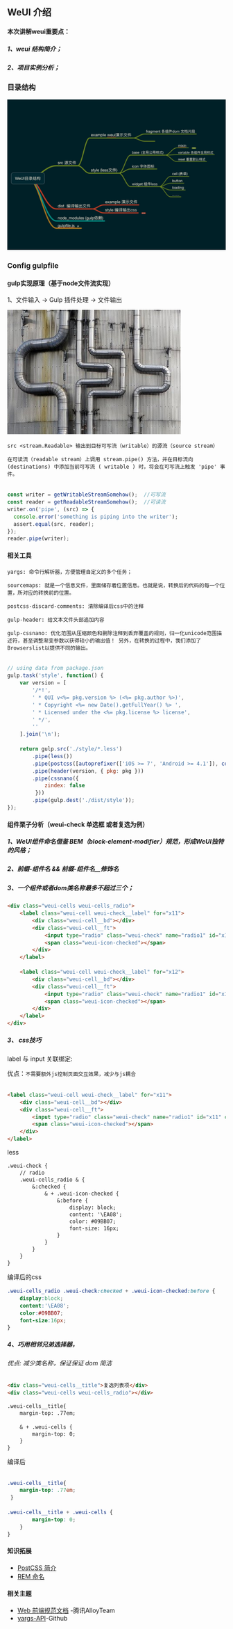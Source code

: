 ## WeUI 介绍

#### 本次讲解weui重要点：


##### 1、weui 结构简介；
 
##### 2、项目实例分析；
 
 

### 目录结构
![](./weui_demo/image/WechatIMG237.jpeg)


### Config gulpfile 	


#### gulp实现原理（基于node文件流实现）

1、文件输入 → Gulp 插件处理 → 文件输出

![](./weui_demo/image/pipe.jpeg)


`src <stream.Readable> 输出到目标可写流（writable）的源流（source stream）`

`在可读流（readable stream）上调用 stream.pipe() 方法，并在目标流向 (destinations) 中添加当前可写流 ( writable ) 时，将会在可写流上触发 'pipe' 事件。`

```js

const writer = getWritableStreamSomehow();  //可写流
const reader = getReadableStreamSomehow();  //可读流
writer.on('pipe', (src) => {
  console.error('something is piping into the writer');
  assert.equal(src, reader);
});
reader.pipe(writer);

```


#### 相关工具



`yargs: 命令行解析器，方便管理自定义的多个任务；`

`sourcemaps: 就是一个信息文件，里面储存着位置信息。也就是说，转换后的代码的每一个位置，所对应的转换前的位置。`

`postcss-discard-comments: 清除编译后css中的注释 `
 
`gulp-header: 给文本文件头部追加内容 `

`gulp-cssnano: 优化范围从压缩颜色和删除注释到丢弃覆盖的规则，归一化unicode范围描述符，甚至调整渐变参数以获得较小的输出值！ 另外，在转换的过程中，我们添加了Browserslist以提供不同的输出。`


```js

// using data from package.json 
gulp.task('style', function() {
    var version = [
        '/*!',
        ' * QUI v<%= pkg.version %> (<%= pkg.author %>)',
        ' * Copyright <%= new Date().getFullYear() %> ',
        ' * Licensed under the <%= pkg.license %> license',
        ' */',
        ''
    ].join('\n');

    return gulp.src('./style/*.less')
        .pipe(less())
        .pipe(postcss([autoprefixer(['iOS >= 7', 'Android >= 4.1']), comments()]))
        .pipe(header(version, { pkg: pkg }))
        .pipe(cssnano({
            zindex: false
         }))
        .pipe(gulp.dest('./dist/style'));
});
```

#### 组件栗子分析（weui-check 单选框 或者复选为例）

##### 1、WeUI组件命名借鉴 BEM（block-element-modifier）规范，形成WeUI独特的风格；

##### 2、前缀-组件名 && 前缀-组件名__修饰名

##### 3、一个组件或者dom类名称最多不超过三个；


```html
<div class="weui-cells weui-cells_radio">
    <label class="weui-cell weui-check__label" for="x11">
        <div class="weui-cell__bd"></div>
        <div class="weui-cell__ft">
            <input type="radio" class="weui-check" name="radio1" id="x11" checked="checked">
            <span class="weui-icon-checked"></span>
        </div>
    </label>

    <label class="weui-cell weui-check__label" for="x12">
        <div class="weui-cell__bd"></div>
        <div class="weui-cell__ft">
            <input type="radio" class="weui-check" name="radio1" id="x12">
            <span class="weui-icon-checked"></span>
        </div>
    </label>
</div>
```

##### 3、 css技巧

label 与 input 关联绑定:

优点：`不需要额外js控制页面交互效果，减少与js耦合`

```html

<label class="weui-cell weui-check__label" for="x11">
    <div class="weui-cell__bd"></div>
    <div class="weui-cell__ft">
        <input type="radio" class="weui-check" name="radio1" id="x11" checked="checked">
        <span class="weui-icon-checked"></span>
    </div>
</label>  
```

less

```less
.weui-check {
    // radio
    .weui-cells_radio & {
        &:checked {
            & + .weui-icon-checked {
                &:before {
                    display: block;
                    content: '\EA08';
                    color: #09BB07;
                    font-size: 16px;
                }
            }
        }
    }
}
```

编译后的css
```css
.weui-cells_radio .weui-check:checked + .weui-icon-checked:before {
    display:block;
    content:'\EA08';
    color:#09BB07;
    font-size:16px;
} 
```


##### 4、巧用相邻兄弟选择器， 
###### 优点: 减少类名称，保证保证 dom 简洁


```html
<div class="weui-cells__title">复选列表项</div>
<div class="weui-cells weui-cells_radio"></div>
```	

```	less
.weui-cells__title{
    margin-top: .77em;
    
    & + .weui-cells {
        margin-top: 0;
    }
}
```

编译后

```css

.weui-cells__title{
    margin-top: .77em;
 }
    
.weui-cells__title + .weui-cells {
        margin-top: 0;
    }
}
```


#### 知识拓展

- [PostCSS 简介](https://github.com/XiaoLiz/CSS-Learning/blob/master/css/PostCSS-Extended_README.md)
- [REM 命名](https://github.com/XiaoLiz/CSS-Learning/blob/master/css/CSS-Guideline_README.md#bem)



#### 相关主题

- [Web 前端规范文档](http://alloyteam.github.io/CodeGuide/) -腾讯AlloyTeam
- [yargs-API](https://github.com/yargs/yargs/blob/master/docs/api.md)-Github







